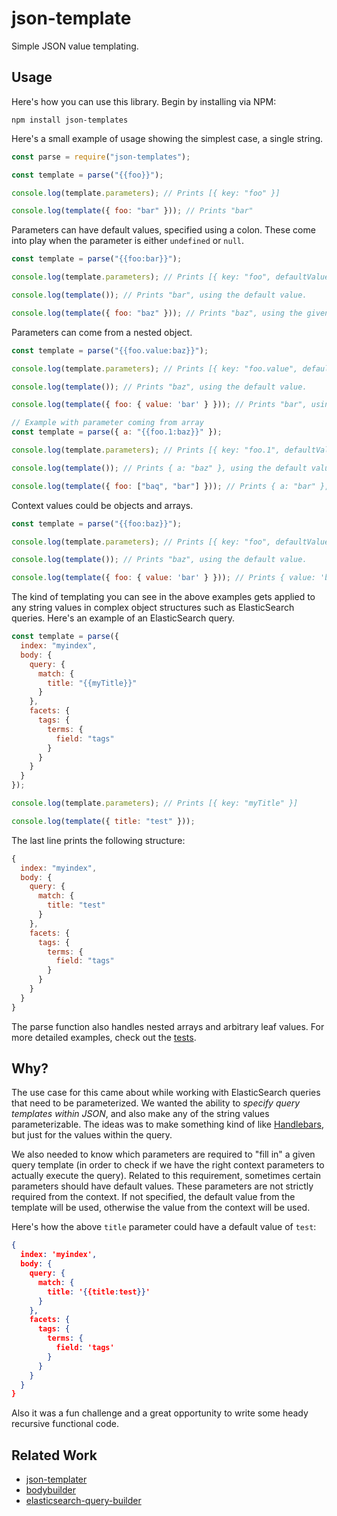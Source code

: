 # json-template

Simple JSON value templating.

## Usage

Here's how you can use this library. Begin by installing via NPM:

`npm install json-templates`

Here's a small example of usage showing the simplest case, a single string.

```js
const parse = require("json-templates");

const template = parse("{{foo}}");

console.log(template.parameters); // Prints [{ key: "foo" }]

console.log(template({ foo: "bar" })); // Prints "bar"
```

Parameters can have default values, specified using a colon. These come into play when the parameter is either `undefined` or `null`.

```js
const template = parse("{{foo:bar}}");

console.log(template.parameters); // Prints [{ key: "foo", defaultValue: "bar" }]

console.log(template()); // Prints "bar", using the default value.

console.log(template({ foo: "baz" })); // Prints "baz", using the given value.
```

Parameters can come from a nested object.

```js
const template = parse("{{foo.value:baz}}");

console.log(template.parameters); // Prints [{ key: "foo.value", defaultValue: "baz" }]

console.log(template()); // Prints "baz", using the default value.

console.log(template({ foo: { value: 'bar' } })); // Prints "bar", using the given value.

// Example with parameter coming from array
const template = parse({ a: "{{foo.1:baz}}" });

console.log(template.parameters); // Prints [{ key: "foo.1", defaultValue: "baz" }]

console.log(template()); // Prints { a: "baz" }, using the default value.

console.log(template({ foo: ["baq", "bar"] })); // Prints { a: "bar" }, using the given value of array.
```

Context values could be objects and arrays.

```js
const template = parse("{{foo:baz}}");

console.log(template.parameters); // Prints [{ key: "foo", defaultValue: "baz" }]

console.log(template()); // Prints "baz", using the default value.

console.log(template({ foo: { value: 'bar' } })); // Prints { value: 'bar' } , using the given value.

```
The kind of templating you can see in the above examples gets applied to any string values in complex object structures such as ElasticSearch queries. Here's an example of an ElasticSearch query.

```js
const template = parse({
  index: "myindex",
  body: {
    query: {
      match: {
        title: "{{myTitle}}"
      }
    },
    facets: {
      tags: {
        terms: {
          field: "tags"
        }
      }
    }
  }
});

console.log(template.parameters); // Prints [{ key: "myTitle" }]

console.log(template({ title: "test" }));
```

The last line prints the following structure:

```js
{
  index: "myindex",
  body: {
    query: {
      match: {
        title: "test"
      }
    },
    facets: {
      tags: {
        terms: {
          field: "tags"
        }
      }
    }
  }
}
```

The parse function also handles nested arrays and arbitrary leaf values. For more detailed examples, check out the [tests](https://github.com/curran/json-templates/blob/master/test.js).


## Why?

The use case for this came about while working with ElasticSearch queries that need to be parameterized. We wanted the ability to *specify query templates within JSON*, and also make any of the string values parameterizable. The ideas was to make something kind of like [Handlebars](http://handlebarsjs.com/), but just for the values within the query.

We also needed to know which parameters are required to "fill in" a given query template (in order to check if we have the right context parameters to actually execute the query). Related to this requirement, sometimes certain parameters should have default values. These parameters are not strictly required from the context. If not specified, the default value from the template will be used, otherwise the value from the context will be used.

Here's how the above `title` parameter could have a default value of `test`:

```json
{
  index: 'myindex',
  body: {
    query: {
      match: {
        title: '{{title:test}}'
      }
    },
    facets: {
      tags: {
        terms: {
          field: 'tags'
        }
      }
    }
  }
}
```

Also it was a fun challenge and a great opportunity to write some heady recursive functional code.

## Related Work

 * [json-templater](https://www.npmjs.com/package/json-templater)
 * [bodybuilder](https://github.com/danpaz/bodybuilder)
 * [elasticsearch-query-builder](https://github.com/leonardw/elasticsearch-query-builder)
